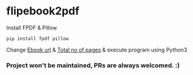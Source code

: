 # flipebook2pdf

Install FPDF & Pillow

```pip install fpdf pillow```

Change [Ebook url](https://github.com/initpwn/flipebook2pdf/blob/64d688ca517db226438b4b523570650b40713b18/downloadFlip.py#L11) & [Total no of pages](https://github.com/initpwn/flipebook2pdf/blob/64d688ca517db226438b4b523570650b40713b18/downloadFlip.py#L14) & execute program using Python3

### Project won't be maintained, PRs are always welcomed. :)
